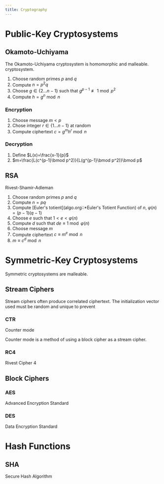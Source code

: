 ```yaml
---
title: Cryptography
---
```

# Public-Key Cryptosystems

## Okamoto-Uchiyama

The Okamoto-Uchiyama cryptosystem is homomorphic and malleable.
cryptosystem.

1.  Choose random primes $p$ and $q$
2.  Compute $n=p^2q$
3.  Choose $g\in\{2\ldots n-1\}$ such that
    $g^{p-1} \not\equiv 1\bmod p^2$
4.  Compute $h=g^n\bmod n$

### Encryption

1.  Choose message $m<p$
2.  Chose integer $r\in\{1\ldots n-1\}$ at random
3.  Compute ciphertext $c=g^mh^r\bmod n$

### Decryption

1.  Define $L(x)=\frac{x-1}{p}$
2.  $m=\frac{L(c^{p-1}\bmod p^2)}{L(g^{p-1}\bmod p^2)}\bmod p$

## RSA

Rivest-Shamir-Adleman

1.  Choose random primes $p$ and $q$
2.  Compute $n=pq$
3.  Compute [Euler\'s totient](algo.org::*Euler's Totient Function) of
    $n$, $\varphi(n)=(p-1)(q-1)$
4.  Choose $e$ such that $1<e<\varphi(n)$
5.  Compute $d$ such that $de \equiv 1\bmod \varphi(n)$
6.  Choose message $m$
7.  Compute ciphertext $c\equiv m^e \bmod n$
8.  $m\equiv c^d \bmod n$

# Symmetric-Key Cryptosystems

Symmetric cryptosystems are malleable.

## Stream Ciphers

Stream ciphers often produce correlated ciphertext. The initialization
vector used must be random and unique to prevent

### CTR

Counter mode

Counter mode is a method of using a block cipher as a stream cipher.

### RC4

Rivest Cipher 4

## Block Ciphers

### AES

Advanced Encryption Standard

### DES

Data Encryption Standard

# Hash Functions

## SHA

Secure Hash Algorithm
